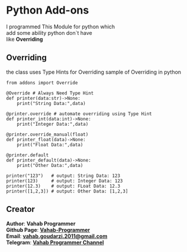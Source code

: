 # Python Add-ons
I programmed This Module for python which<br>
add some ability python don`t have<br>
like **Overriding**
## Overriding
the class uses Type Hints for Overriding
sample of Overriding in python

    from addons import Override

    @Override # Always Need Type Hint
    def printer(data:str)->None:
        print("String Data:",data)

    @printer.override # automate overriding using Type Hint
    def printer_int(data:int)->None:
        print("Integer Data:",data)

    @printer.override_manual(float)
    def printer_float(data)->None:
        print("Float Data:",data)

    @printer.default
    def printer_default(data)->None:
        print("Other Data:",data)

    printer("123")   # output: String Data: 123
    printer(123)     # output: Integer Data: 123
    printer(12.3)    # output: FLoat Data: 12.3
    printer([1,2,3]) # output: Other Data: [1,2,3]
## Creator
**Author**: **Vahab Programmer**<br>
**Github Page**: **[Vahab-Programmer](https://github.com/Vahab-Programmer)**<br>
**Email**: **vahab.goudarzi.2011@gmail.com**<br>
**Telegram**: **[Vahab Programmer Channel](https://t.me/VPPchl)**<br>
